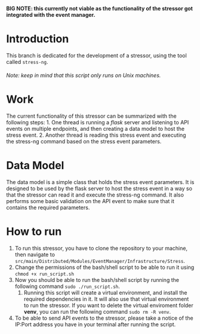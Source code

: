 #### **BIG NOTE: this currently not viable as the functionality of the stressor got integrated with the event manager.**

# Introduction
This branch is dedicated for the development of a stressor, using the tool called `stress-ng`. 
###### Note: keep in mind that this script only runs on Unix machines.
# Work
The current functionality of this stressor can be summarized with the following steps:
    1. One thread is running a *flask* server and listening to API events on multiple endpoints, and then creating a data model to host the stress event. 
    2. Another thread is reading this stress event and executing the stress-ng command based on the stress event parameters.

# Data Model
The data model is a simple class that holds the stress event parameters. It is designed to be used by the flask server to host the stress event in a way so that the stressor can read it and execute the stress-ng command. It also performs some basic validation on the API event to make sure that it contains the required parameters.

# How to run
1. To run this stressor, you have to clone the repository to your machine, then navigate to `src/main/Distributed/Modules/EventManager/Infrastructure/Stress`.
2. Change the permissions of the bash/shell script to be able to run it using `chmod +x run_script.sh` 
3. Now you should be able to run the bash/shell script by running the following command `sudo ./run_script.sh`.
   1. Running this script will create a virtual environment, and install the required dependencies in it. It will also use that virtual environment to run the stressor. If you want to delete the virtual enviroment folder **venv**, you can run the following command `sudo rm -R venv`.
4. To be able to send API events to the stressor, please take a notice of the IP:Port address you have in your terminal after running the script.
